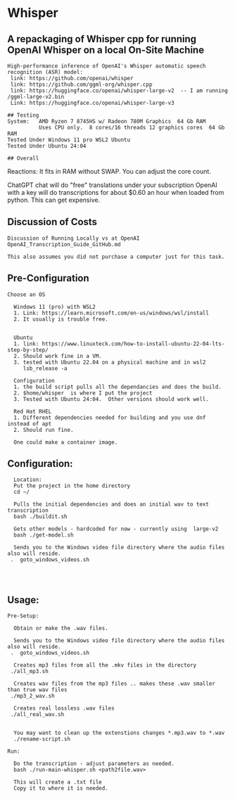 # Whisper

## A repackaging of Whisper cpp for running OpenAI Whisper on a local On-Site Machine
 
```
High-performance inference of OpenAI's Whisper automatic speech recognition (ASR) model:
 link: https://github.com/openai/whisper
 link: https://github.com/ggml-org/whisper.cpp
 link: https://huggingface.co/openai/whisper-large-v2  -- I am running /ggml-large-v2.bin
 Link: https://huggingface.co/openai/whisper-large-v3

## Testing
System:   AMD Ryzen 7 8745HS w/ Radeon 780M Graphics  64 Gb RAM
          Uses CPU only.  8 cores/16 threads 12 graphics cores  64 Gb RAM
Tested Under Windows 11 pro WSL2 Ubuntu
Tested Under Ubuntu 24:04

## Overall
```
Reactions: 
It fits in RAM without SWAP.  You can adjust the core count.

ChatGPT chat will do "free" translations under your subscription
OpenAI with a key will do transcriptions for about $0.60 an hour when loaded from python.
This can get expensive.

## Discussion of Costs
```
Discussion of Running Locally vs at OpenAI
OpenAI_Transcription_Guide_GitHub.md

This also assumes you did not purchase a computer just for this task.

```

## Pre-Configuration

```
Choose an OS

  Windows 11 (pro) with WSL2
  1. Link: https://learn.microsoft.com/en-us/windows/wsl/install
  2. It usually is trouble free. 
  

  Ubuntu 
  1. link: https://www.linuxteck.com/how-to-install-ubuntu-22-04-lts-step-by-step/
  2. Should work fine in a VM.
  3. tested with Ubuntu 22.04 on a physical machine and in wsl2
     lsb_release -a

  Configuration
  1. the build script pulls all the dependancies and does the build.
  2. $home/whisper  is where I put the project
  3. Tested with Ubuntu 24:04.  Other versions should work well.

  Red Hat RHEL 
  1. Different dependencies needed for building and you use dnf instead of apt
  2. Should run fine.
  
  One could make a container image.

```

## Configuration:

```
  Location:
  Put the project in the home directory
  cd ~/ 
  
  Pulls the initial dependencies and does an initial wav to text transcription
  bash ./buildit.sh  

  Gets other models - hardcoded for now - currently using  large-v2
  bash ./get-model.sh

  Sends you to the Windows video file directory where the audio files also will reside.
 .  goto_windows_videos.sh
 
  
   
```

## Usage:

```
Pre-Setup:

  Obtain or make the .wav files.

  Sends you to the Windows video file directory where the audio files also will reside.
 .  goto_windows_videos.sh

  Creates mp3 files from all the .mkv files in the directory
 ./all_mp3.sh

  Creates wav files from the mp3 files .. makes these .wav smaller than true wav files
 ./mp3_2_wav.sh

  Creates real lossless .wav files
 ./all_real_wav.sh


  You may want to clean up the extenstions changes *.mp3.wav to *.wav
  ./rename-script.sh

Run: 

  Do the transcription - adjust parameters as needed.
  bash ./run-main-whisper.sh <path2file.wav> 

  This will create a .txt file
  Copy it to where it is needed.

```

